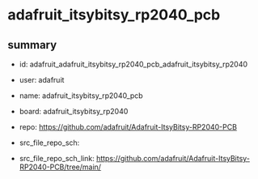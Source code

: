 # adafruit_itsybitsy_rp2040_pcb
 
## summary 
* id: adafruit_adafruit_itsybitsy_rp2040_pcb_adafruit_itsybitsy_rp2040
* user: adafruit
* name: adafruit_itsybitsy_rp2040_pcb
* board: adafruit_itsybitsy_rp2040
* repo: https://github.com/adafruit/Adafruit-ItsyBitsy-RP2040-PCB



* src_file_repo_sch: 
* src_file_repo_sch_link: https://github.com/adafruit/Adafruit-ItsyBitsy-RP2040-PCB/tree/main/





